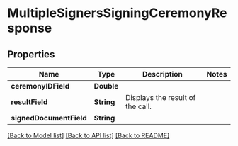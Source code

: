 # MultipleSignersSigningCeremonyResponse

## Properties
Name | Type | Description | Notes
------------ | ------------- | ------------- | -------------
**ceremonyIDField** | **Double** |  | 
**resultField** | **String** | Displays the result of the call. | 
**signedDocumentField** | **String** |  | 

[[Back to Model list]](../README.md#documentation-for-models) [[Back to API list]](../README.md#documentation-for-api-endpoints) [[Back to README]](../README.md)


